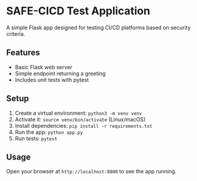 # SAFE-CICD Test Application

A simple Flask app designed for testing CI/CD platforms based on security criteria.

## Features

- Basic Flask web server
- Simple endpoint returning a greeting
- Includes unit tests with pytest

## Setup

1. Create a virtual environment: `python3 -m venv venv`
2. Activate it: `source venv/bin/activate` (Linux/macOS) 
3. Install dependencies: `pip install -r requirements.txt`
4. Run the app: `python app.py`
5. Run tests: `pytest`

## Usage

Open your browser at `http://localhost:8000` to see the app running.
